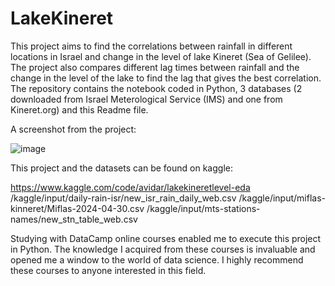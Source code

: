 # LakeKineret
This project aims to find the correlations between rainfall in different locations in Israel and change in the level of lake Kineret (Sea of Gelilee).
The project also compares different lag times between rainfall and the change in the level of the lake to find the lag that gives the best
correlation. The repository contains the notebook coded in Python, 3 databases (2 downloaded from Israel Meterological Service (IMS) and one from Kineret.org)
and this Readme file.

A screenshot from the project:

![image](https://github.com/avidar500/LakeKineret/assets/62989635/5beccdbd-e6da-4ea8-80ef-faae1f8fa28c)


This project and the datasets can be found on kaggle:

https://www.kaggle.com/code/avidar/lakekineretlevel-eda
/kaggle/input/daily-rain-isr/new_isr_rain_daily_web.csv
/kaggle/input/miflas-kinneret/Miflas-2024-04-30.csv
/kaggle/input/mts-stations-names/new_stn_table_web.csv

Studying with DataCamp online courses enabled me to execute this project in Python. The knowledge I acquired from these courses is invaluable
and opened me a window to the world of data science. I highly recommend these courses to anyone interested in this field.
